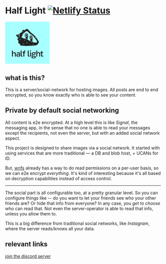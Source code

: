 # Half Light [![Netlify Status](https://api.netlify.com/api/v1/badges/0543950e-fad8-4ba6-a35a-9ccd6c23d62f/deploy-status)](https://app.netlify.com/sites/ssc-hermes/deploys)

<div>
    <img style="width: 15vw" src="./half-light-logo_block.png" alt="Hermes logo"
        title="Hermes logo"
    >
</div>

## what is this?
This is a server/social-network for hosting images. All posts are end to end encrypted, so you know exactly who is able to see your content.

## Private by default social networking
All content is e2e encrypted. At a high level this is like *Signal*, the messaging app, in the sense that no one is able to read your messages except the recipients, not even the server, but with an added social network aspect.

This project is designed to share images via a social network. It started with using services that are more traditional — a DB and blob host, + UCANs for ID.

But, [wnfs](https://guide.fission.codes/developers/webnative/file-system-wnfs) already has a way to do read permissions on a per-user basis, so we can e2e encrypt *everything*. It's kind of interesting because it's all based on decryption capabilities instead of access control.

-----------------

The social part is all configurable too, at a pretty granular level. So you can configure things like -- do you want to let your friends see who your other friends are? Or hide that info from everyone? In any case, you *get to choose* who can read that. Not even the server-operator is able to read that info, unless you allow them to.

This is a big difference from traditional social networks, like *Instagram*, where the server reads/knows all your data.


## relevant links

[join the discord server](https://discord.gg/SxWNsDMxT4)
